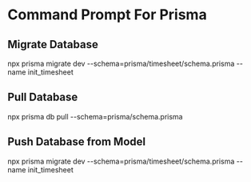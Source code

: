 # Command Prompt For Prisma

## Migrate Database

npx prisma migrate dev --schema=prisma/timesheet/schema.prisma --name init_timesheet

## Pull Database

npx prisma db pull --schema=prisma/schema.prisma

## Push Database from Model

npx prisma migrate dev --schema=prisma/timesheet/schema.prisma --name init_timesheet
